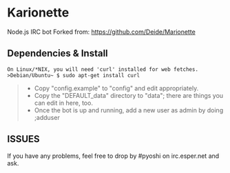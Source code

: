 # Karionette
Node.js IRC bot
Forked from: https://github.com/Deide/Marionette

## Dependencies & Install
```
On Linux/*NIX, you will need 'curl' installed for web fetches.
>Debian/Ubuntu~ $ sudo apt-get install curl
```

> * Copy "config.example" to "config" and edit appropriately.
> * Copy the "DEFAULT_data" directory to "data"; there are things you can edit in here, too.
> * Once the bot is up and running, add a new user as admin by doing ;adduser <user> <pass> <secret code from your config file>

## ISSUES
If you have any problems, feel free to drop by #pyoshi on irc.esper.net and ask.
